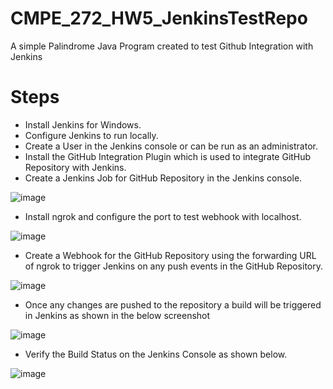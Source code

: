 # CMPE_272_HW5_JenkinsTestRepo

A simple Palindrome Java Program created to test Github Integration with Jenkins 

# Steps

* Install Jenkins for Windows.
* Configure Jenkins to run locally.
* Create a User in the Jenkins console or can be run as an administrator.
* Install the GitHub Integration Plugin which is used to integrate GitHub Repository with Jenkins.
* Create a Jenkins Job for GitHub Repository in the Jenkins console.

![image](https://user-images.githubusercontent.com/111547793/198801560-3e3545c4-6437-4a5f-a6e9-8bdbf8fb3fa6.png)

* Install ngrok and configure the port to test webhook with localhost.

![image](https://user-images.githubusercontent.com/111547793/198801834-a466cff3-c773-4a47-9391-4561f28ef618.png)

* Create a Webhook for the GitHub Repository using the forwarding URL of ngrok to trigger Jenkins on any push events in the GitHub Repository.

![image](https://user-images.githubusercontent.com/111547793/198802091-9602efbc-4dde-4af5-86d0-6bb045ddb11e.png)

* Once any changes are pushed to the repository a build will be triggered in Jenkins as shown in the below screenshot

![image](https://user-images.githubusercontent.com/111547793/198802282-db627e4f-3b6d-406b-b14a-de5df78d9f38.png)

* Verify the Build Status on the Jenkins Console as shown below.

![image](https://user-images.githubusercontent.com/111547793/198802470-23bff426-0650-4656-bd5b-3c3d3766ceeb.png)

